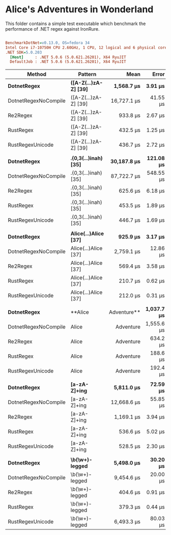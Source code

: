 # Alice's Adventures in Wonderland

This folder contains a simple test executable which benchmark the performance of .NET regex against IronRure.
``` ini

BenchmarkDotNet=v0.13.0, OS=fedora 34
Intel Core i7-10750H CPU 2.60GHz, 1 CPU, 12 logical and 6 physical cores
.NET SDK=5.0.203
  [Host]     : .NET 5.0.6 (5.0.621.26201), X64 RyuJIT
  DefaultJob : .NET 5.0.6 (5.0.621.26201), X64 RyuJIT


```
|               Method |              Pattern |        Mean |     Error |    StdDev | Ratio | RatioSD | Rank |   Gen 0 |   Gen 1 |   Gen 2 | Allocated |
|--------------------- |--------------------- |------------:|----------:|----------:|------:|--------:|-----:|--------:|--------:|--------:|----------:|
|          **DotnetRegex** | **([A-Z(...)zA-Z] [39]** |  **1,568.7 μs** |   **3.91 μs** |   **3.66 μs** |  **1.00** |    **0.00** |    **3** | **17.5781** |  **3.9063** |       **-** | **111,889 B** |
| DotnetRegexNoCompile | ([A-Z(...)zA-Z] [39] | 16,727.1 μs |  41.55 μs |  38.87 μs | 10.66 |    0.03 |    4 |       - |       - |       - | 111,897 B |
|             Re2Regex | ([A-Z(...)zA-Z] [39] |    933.8 μs |   2.67 μs |   2.36 μs |  0.60 |    0.00 |    2 | 51.7578 | 51.7578 | 51.7578 | 230,255 B |
|            RustRegex | ([A-Z(...)zA-Z] [39] |    432.5 μs |   1.25 μs |   1.17 μs |  0.28 |    0.00 |    1 | 52.2461 | 52.2461 | 52.2461 | 190,263 B |
|     RustRegexUnicode | ([A-Z(...)zA-Z] [39] |    436.7 μs |   2.72 μs |   2.41 μs |  0.28 |    0.00 |    1 | 52.2461 | 52.2461 | 52.2461 | 190,263 B |
|                      |                      |             |           |           |       |         |      |         |         |         |           |
|          **DotnetRegex** | **.{0,3(...)inah) [35]** | **30,187.8 μs** | **121.08 μs** | **101.11 μs** |  **1.00** |    **0.00** |    **4** |       **-** |       **-** |       **-** | **129,753 B** |
| DotnetRegexNoCompile | .{0,3(...)inah) [35] | 87,722.7 μs | 548.55 μs | 428.27 μs |  2.91 |    0.02 |    5 |       - |       - |       - | 129,901 B |
|             Re2Regex | .{0,3(...)inah) [35] |    625.6 μs |   6.18 μs |   5.78 μs |  0.02 |    0.00 |    3 | 51.7578 | 51.7578 | 51.7578 | 240,047 B |
|            RustRegex | .{0,3(...)inah) [35] |    453.5 μs |   1.89 μs |   1.67 μs |  0.02 |    0.00 |    2 | 52.2461 | 52.2461 | 52.2461 | 193,143 B |
|     RustRegexUnicode | .{0,3(...)inah) [35] |    446.7 μs |   1.69 μs |   1.41 μs |  0.01 |    0.00 |    1 | 52.2461 | 52.2461 | 52.2461 | 193,143 B |
|                      |                      |             |           |           |       |         |      |         |         |         |           |
|          **DotnetRegex** | **Alice(...)Alice [37]** |    **925.9 μs** |   **3.17 μs** |   **2.96 μs** |  **1.00** |    **0.00** |    **3** |       **-** |       **-** |       **-** |     **592 B** |
| DotnetRegexNoCompile | Alice(...)Alice [37] |  2,759.1 μs |  12.86 μs |  11.40 μs |  2.98 |    0.02 |    4 |       - |       - |       - |     593 B |
|             Re2Regex | Alice(...)Alice [37] |    569.4 μs |   3.58 μs |   2.99 μs |  0.62 |    0.00 |    2 | 51.7578 | 51.7578 | 51.7578 | 173,815 B |
|            RustRegex | Alice(...)Alice [37] |    210.7 μs |   0.62 μs |   0.55 μs |  0.23 |    0.00 |    1 | 52.4902 | 52.4902 | 52.4902 | 173,663 B |
|     RustRegexUnicode | Alice(...)Alice [37] |    212.0 μs |   0.31 μs |   0.27 μs |  0.23 |    0.00 |    1 | 52.4902 | 52.4902 | 52.4902 | 173,663 B |
|                      |                      |             |           |           |       |         |      |         |         |         |           |
|          **DotnetRegex** |      **Alice|Adventure** |  **1,037.7 μs** |   **5.76 μs** |   **5.39 μs** |  **1.00** |    **0.00** |    **3** | **13.6719** |  **1.9531** |       **-** |  **96,457 B** |
| DotnetRegexNoCompile |      Alice|Adventure |  1,555.6 μs |  20.23 μs |  18.92 μs |  1.50 |    0.02 |    4 | 13.6719 |  1.9531 |       - |  96,457 B |
|             Re2Regex |      Alice|Adventure |    634.2 μs |   5.89 μs |   5.51 μs |  0.61 |    0.01 |    2 | 51.7578 | 51.7578 | 51.7578 | 231,071 B |
|            RustRegex |      Alice|Adventure |    188.6 μs |   0.53 μs |   0.47 μs |  0.18 |    0.00 |    1 | 52.4902 | 52.4902 | 52.4902 | 190,503 B |
|     RustRegexUnicode |      Alice|Adventure |    192.4 μs |   3.71 μs |   3.10 μs |  0.19 |    0.00 |    1 | 52.4902 | 52.4902 | 52.4902 | 190,503 B |
|                      |                      |             |           |           |       |         |      |         |         |         |           |
|          **DotnetRegex** |         **[a-zA-Z]+ing** |  **5,811.0 μs** |  **72.59 μs** |  **67.90 μs** |  **1.00** |    **0.00** |    **3** | **39.0625** |  **7.8125** |       **-** | **257,946 B** |
| DotnetRegexNoCompile |         [a-zA-Z]+ing | 12,668.6 μs |  55.85 μs |  46.64 μs |  2.17 |    0.02 |    4 | 31.2500 |       - |       - | 257,948 B |
|             Re2Regex |         [a-zA-Z]+ing |  1,169.1 μs |   3.94 μs |   3.49 μs |  0.20 |    0.00 |    2 | 50.7813 | 50.7813 | 50.7813 | 320,559 B |
|            RustRegex |         [a-zA-Z]+ing |    536.6 μs |   5.02 μs |   4.69 μs |  0.09 |    0.00 |    1 | 51.7578 | 51.7578 | 51.7578 | 216,824 B |
|     RustRegexUnicode |         [a-zA-Z]+ing |    528.5 μs |   2.30 μs |   1.92 μs |  0.09 |    0.00 |    1 | 51.7578 | 51.7578 | 51.7578 | 216,823 B |
|                      |                      |             |           |           |       |         |      |         |         |         |           |
|          **DotnetRegex** |       **\b(\w+)-legged** |  **5,498.0 μs** |  **30.20 μs** |  **25.22 μs** |  **1.00** |    **0.00** |    **3** |       **-** |       **-** |       **-** |     **675 B** |
| DotnetRegexNoCompile |       \b(\w+)-legged |  9,454.6 μs |  20.00 μs |  15.61 μs |  1.72 |    0.01 |    5 |       - |       - |       - |     676 B |
|             Re2Regex |       \b(\w+)-legged |    404.6 μs |   0.91 μs |   0.85 μs |  0.07 |    0.00 |    2 | 52.2461 | 52.2461 | 52.2461 | 173,815 B |
|            RustRegex |       \b(\w+)-legged |    379.3 μs |   0.44 μs |   0.39 μs |  0.07 |    0.00 |    1 | 52.2461 | 52.2461 | 52.2461 | 173,663 B |
|     RustRegexUnicode |       \b(\w+)-legged |  6,493.3 μs |  80.03 μs |  74.86 μs |  1.18 |    0.01 |    4 | 46.8750 | 46.8750 | 46.8750 | 173,664 B |
